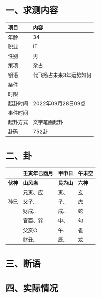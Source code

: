 # 一、求测内容
|项目|内容|
|:-|:-|
|年龄|34|
|职业|IT|
|性别|男|
|策项|杂占|
|钥语|代飞扬占未来3年运势如何|
|条件||
|时限||
|起卦时间|2022年09月28日09点|
|事件时间||
|起卦方式|文字笔画起卦|
|卦码|752卦|

# 二、卦
||壬寅年己酉月|甲申日|午未空|
|:-|:-|:-|:-|
|**伏神**|**山风蛊**|**艮为山**|**六神**|
||兄寅、应|寅、|玄|
|孙巳|父子..|子..|虎|
||财戌..|戌..|蛇|
||官酉、巽|申、|勾|
||父亥○|午..|雀|
||财丑..|辰..|龙|


# 三、断语

# 四、实际情况